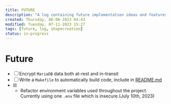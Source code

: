 ```yaml
---
title: FUTURE
description: "A log containing future implementation ideas and features. List is ordered by priority."
created: Thursday, 06-08-2023 04:43
modified: Tuesday, 07-11-2023 15:27
tags: [future, log, shapecreation]
status: in-progress
---
```


# Future

- [ ] Encrypt `MariaDB` data both at-rest and in-transit
- [ ] Write a `Makefile` to automatically build code, include in [README.md](README.md#tldr-makefile)
- [x] - Refactor environment variables used throughout the project. Currently using one `.env` file which is insecure.(July 10th, 2023)